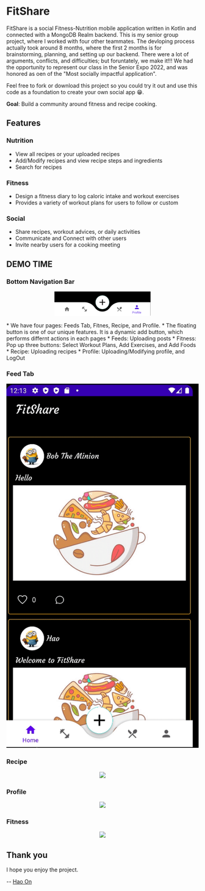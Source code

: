 # FitShare
FitShare is a social Fitness-Nutrition mobile application written in Kotlin and connected with a MongoDB Realm backend. This is my senior group project, where I worked with four other teammates. The devloping process actually took around 8 months, where the first 2 months is for brainstorming, planning, and setting up our backend. There were a lot of arguments, conflicts, and difficulties; but foruntately, we make it!!! We had the opportunity to represent our class in the Senior Expo 2022, and was honored as oen of the "Most socially impactful application".

Feel free to fork or download this project so you could try it out and use this code as a foundation to create your own social app :grin:.

**Goal**: Build a community around fitness and recipe cooking.

## Features
### Nutrition
  * View all recipes or your uploaded recipes
  * Add/Modify recipes and view recipe steps and ingredients
  * Search for recipes
### Fitness
  * Design a fitness diary to log caloric intake and workout exercises
  * Provides a variety of workout plans for users to follow or custom
### Social
  * Share recipes, workout advices, or daily activities
  * Communicate and Connect with other users
  * Invite nearby users for a cooking meeting

## DEMO TIME
### Bottom Navigation Bar
<p align="center">
  <img src="/Images/NavBar.png" width="50% height="auto" >
</p>
* We have four pages: Feeds Tab, Fitnes, Recipe, and Profile. 
* The floating button is one of our unique features. It is a dynamic add button, which performs differnt actions in each pages
  * Feeds: Uploading posts
  * Fitness: Pop up three buttons: Select Workout Plans, Add Exercises, and Add Foods
  * Recipe: Uploading recipes
  * Profile: Uploading/Modifying profile, and LogOut
 
### Feed Tab
<p align="center">
  <img src="./Images/Feeds.gif">
</p>

### Recipe
<p align="center">
  <img src="/Images/Recipe.gif">
</p>

### Profile
<p align="center">
  <img src="/Images/Profile.gif">
</p>

### Fitness
<p align="center">
  <img src="/Images/Fitness.gif">
</p>

## Thank you

I hope you enjoy the project.

-- [Hao On](https://www.linkedin.com/in/hao-on/)



